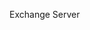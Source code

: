 <Token xmlns:xlink="http://www.w3.org/1999/xlink">Exchange Server</Token>

<!--HONumber=Jul16_HO3-->


